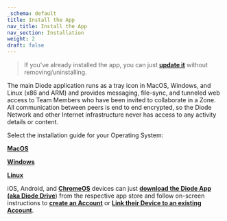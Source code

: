 ```yaml
---
_schema: default
title: Install the App
nav_title: Install the App
nav_section: Installation
weight: 2
draft: false
---
```

> If you've already installed the app, you can just <a href="https://support.diode.io/article/9yzojmvfk3" target="_blank" rel="noopener"><strong>update it</strong></a> without removing/uninstalling.

The main Diode application runs as a tray icon in MacOS, Windows, and Linux (x86 and ARM) and provides messaging, file-sync, and tunneled web access to Team Members who have been invited to collaborate in a Zone. All communication between peers is end to end encrypted, so the Diode Network and other Internet infrastructure never has access to any activity details or content.

Select the installation guide for your Operating System:

[**MacOS**](https://support.diode.io/article/rywr2hzmjg)

[**Windows**](https://support.diode.io/article/pdmdxj1qd6)

<a href="https://support.diode.io/article/j8e4a8a59a" target="_blank" rel="noopener"><strong>Linux</strong></a>

iOS, Android, and <a href="https://support.diode.io/article/slqz8wzlos" target="_blank" rel="noopener"><strong>ChromeOS</strong></a> devices can just <a href="https://diode.io/download#app" target="_blank" rel="noopener"><strong>download the Diode App (aka Diode Drive</strong></a>) from the respective app store and follow on-screen instructions to <a href="https://support.diode.io/article/gmg93l7u6y" target="_blank" rel="noopener"><strong>create an Account</strong></a> or <a href="https://support.diode.io/article/g3d42k5onu" target="_blank" rel="noopener"><strong>Link their Device to an existing Account</strong></a>.